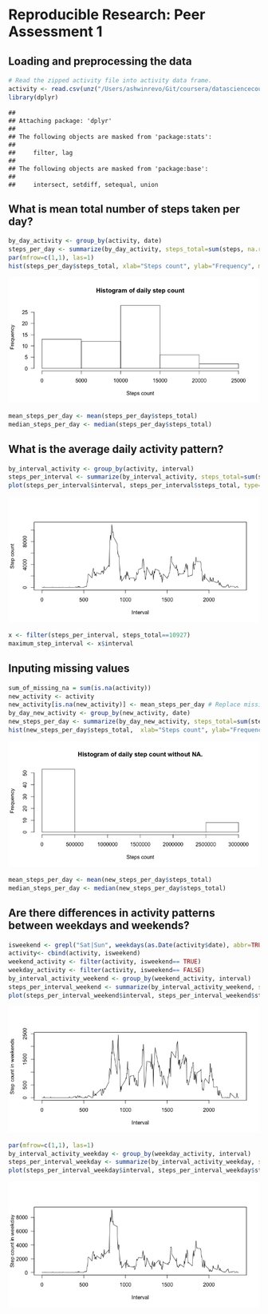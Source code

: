 # Reproducible Research: Peer Assessment 1


## Loading and preprocessing the data

```r
# Read the zipped activity file into activity data frame.
activity <- read.csv(unz("/Users/ashwinrevo/Git/coursera/datasciencecoursera/RepData_PeerAssessment1/Activity.zip", "activity.csv"), header=TRUE)
library(dplyr)
```

```
## 
## Attaching package: 'dplyr'
## 
## The following objects are masked from 'package:stats':
## 
##     filter, lag
## 
## The following objects are masked from 'package:base':
## 
##     intersect, setdiff, setequal, union
```

## What is mean total number of steps taken per day?

```r
by_day_activity <- group_by(activity, date)
steps_per_day <- summarize(by_day_activity, steps_total=sum(steps, na.rm=TRUE))
par(mfrow=c(1,1), las=1)
hist(steps_per_day$steps_total, xlab="Steps count", ylab="Frequency", main="Histogram of daily step count")
```

![](PA1_template_files/figure-html/unnamed-chunk-2-1.png) 

```r
mean_steps_per_day <- mean(steps_per_day$steps_total)
median_steps_per_day <- median(steps_per_day$steps_total)
```


## What is the average daily activity pattern?

```r
by_interval_activity <- group_by(activity, interval)
steps_per_interval <- summarize(by_interval_activity, steps_total=sum(steps, na.rm=TRUE))
plot(steps_per_interval$interval, steps_per_interval$steps_total, type="l", xlab="Interval", ylab="Step count")
```

![](PA1_template_files/figure-html/unnamed-chunk-3-1.png) 

```r
x <- filter(steps_per_interval, steps_total==10927)
maximum_step_interval <- x$interval
```

## Inputing missing values

```r
sum_of_missing_na = sum(is.na(activity))
new_activity <- activity
new_activity[is.na(new_activity)] <- mean_steps_per_day # Replace missing values with mean for that day
by_day_new_activity <- group_by(new_activity, date)
new_steps_per_day <- summarize(by_day_new_activity, steps_total=sum(steps, na.rm=TRUE))
hist(new_steps_per_day$steps_total,  xlab="Steps count", ylab="Frequency", main="Histogram of daily step count without NA.")
```

![](PA1_template_files/figure-html/unnamed-chunk-4-1.png) 

```r
mean_steps_per_day <- mean(new_steps_per_day$steps_total)
median_steps_per_day <- median(new_steps_per_day$steps_total)
```

## Are there differences in activity patterns between weekdays and weekends?

```r
isweekend <- grepl("Sat|Sun", weekdays(as.Date(activity$date), abbr=TRUE))
activity<- cbind(activity, isweekend)
weekend_activity <- filter(activity, isweekend== TRUE)
weekday_activity <- filter(activity, isweekend== FALSE)
by_interval_activity_weekend <- group_by(weekend_activity, interval)
steps_per_interval_weekend <- summarize(by_interval_activity_weekend, steps_total=sum(steps, na.rm=TRUE))
plot(steps_per_interval_weekend$interval, steps_per_interval_weekend$steps_total, type="l", xlab="Interval", ylab="Step count in weekends")
```

![](PA1_template_files/figure-html/unnamed-chunk-5-1.png) 

```r
par(mfrow=c(1,1), las=1)
by_interval_activity_weekday <- group_by(weekday_activity, interval)
steps_per_interval_weekday <- summarize(by_interval_activity_weekday, steps_total=sum(steps, na.rm=TRUE))
plot(steps_per_interval_weekday$interval, steps_per_interval_weekday$steps_total, type="l", xlab="Interval", ylab="Step count in weekday")
```

![](PA1_template_files/figure-html/unnamed-chunk-5-2.png) 
